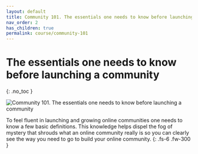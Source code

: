 ```yaml
---
layout: default
title: Community 101. The essentials one needs to know before launching a community
nav_order: 2
has_children: true
permalink: course/community-101
---
```


# The essentials one needs to know before launching a community
{: .no_toc }

<img src="/assets/images/practical_cm_community_101.png" alt="Community 101. The essentials one needs to know before launching a community"/> 

To feel fluent in launching and growing online communities one needs to know a few basic definitions. This knowledge helps dispel the fog of mystery that shrouds what an online community really is so you can clearly see the way you need to go to build your online community.
{: .fs-6 .fw-300 }